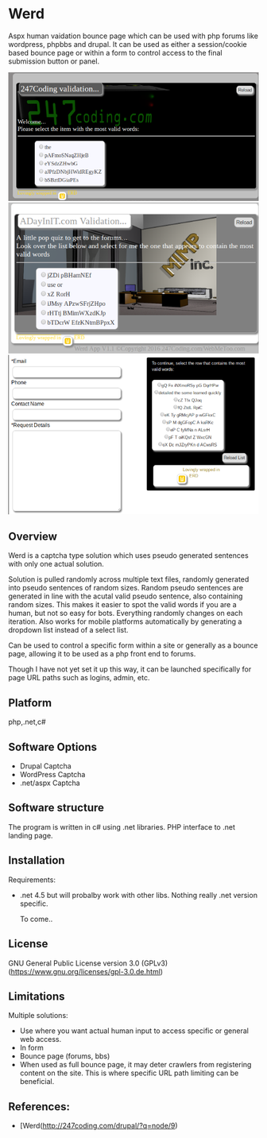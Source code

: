 # Werd
Aspx human vaidation bounce page which can be used with php forums like wordpress, phpbbs and drupal.
It can be used as either a session/cookie based bounce page or within a form to control access to the final submission button or panel.

![Bounce Example 1](https://github.com/abitowhit/Werd/blob/master/werdshot.png)
![Bounce Example 2](https://github.com/abitowhit/Werd/blob/master/werdshot2.png)
![Form Example](https://github.com/abitowhit/Werd/blob/master/werdshotform.png)

## Overview
Werd is a captcha type solution which uses pseudo generated sentences with only one actual solution.

Solution is pulled randomly across multiple text files, randomly generated into pseudo sentences of random sizes.
Random pseudo sentences are generated in line with the acutal valid pseudo sentence, also containing random sizes.
This makes it easier to spot the valid words if you are a human, but not so easy for bots.
Everything randomly changes on each iteration.
Also works for mobile platforms automatically by generating a dropdown list instead of a select list.

Can be used to control a specific form within a site or generally as a bounce page, allowing it to be used as a php front end to forums.

Though I have not yet set it up this way, it can be launched specifically for page URL paths such as logins, admin, etc.

## Platform
php,.net,c#

## Software Options

* Drupal Captcha
* WordPress Captcha
* .net/aspx Captcha

## Software structure

The program is  written in c# using .net libraries. PHP interface to .net landing page.

## Installation

Requirements:

* .net 4.5 but will probalby work with other libs. Nothing really .net version specific.

    To come..
    

## License

GNU General Public License version 3.0 (GPLv3) (https://www.gnu.org/licenses/gpl-3.0.de.html)

## Limitations

Multiple solutions:

* Use where you want actual human input to access specific or general web access.
* In form
* Bounce page (forums, bbs)
* When used as full bounce page, it may deter crawlers from registering content on the site.  This is where specific URL path limiting can be beneficial.

## References:
 * [Werd(http://247coding.com/drupal/?q=node/9)
 

